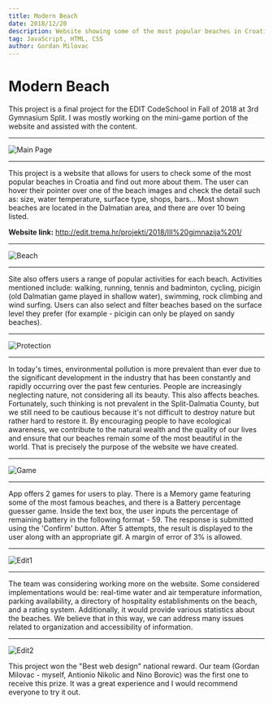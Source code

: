 ```yaml
---
title: Modern Beach
date: 2018/12/20
description: Website showing some of the most popular beaches in Croatia. Won the “Best web design” national award.
tag: JavaScript, HTML, CSS
author: Gordan Milovac
---
```


# Modern Beach

This project is a final project for the EDIT CodeSchool in Fall of 2018 at 3rd Gymnasium Split. I was mostly working on the mini-game portion of the website and assisted with the content.

---

![Main Page](/images/modernmain.png)

--- 

This project is a website that allows for users to check some of the most popular beaches in Croatia and find out more about them. The user can hover their pointer over one of the beach images and check the detail such as: size, water temperature, surface type, shops, bars... Most shown beaches are located in the Dalmatian area, and there are over 10 being listed.

**Website link:** http://edit.trema.hr/projekti/2018/III%20gimnazija%201/

---

![Beach](/images/modernbeach.png)

---

Site also offers users a range of popular activities for each beach. Activities mentioned include: walking, running, tennis and badminton, cycling, picigin (old Dalmatian game played in shallow water), swimming, rock climbing and wind surfing. Users can also select and filter beaches based on the surface level they prefer (for example - picigin can only be played on sandy beaches).

---

![Protection](/images/protect.png)

---

In today's times, environmental pollution is more prevalent than ever due to the significant development in the industry that has been constantly and rapidly occurring over the past few centuries. People are increasingly neglecting nature, not considering all its beauty. This also affects beaches. Fortunately, such thinking is not prevalent in the Split-Dalmatia County, but we still need to be cautious because it's not difficult to destroy nature but rather hard to restore it. By encouraging people to have ecological awareness, we contribute to the natural wealth and the quality of our lives and ensure that our beaches remain some of the most beautiful in the world. That is precisely the purpose of the website we have created.

---

![Game](/images/game.png)

---

App offers 2 games for users to play. There is a Memory game featuring some of the most famous beaches, and there is a Battery percentage guesser game. Inside the text box, the user inputs the percentage of remaining battery in the following format - 59. The response is submitted using the 'Confirm' button. After 5 attempts, the result is displayed to the user along with an appropriate gif. A margin of error of 3% is allowed.

---

![Edit1](/images/edit1.jpeg)

---

The team was considering working more on the website. Some considered implementations would be: real-time water and air temperature information, parking availability, a directory of hospitality establishments on the beach, and a rating system. Additionally, it would provide various statistics about the beaches. We believe that in this way, we can address many issues related to organization and accessibility of information.

---

![Edit2](/images/edit2.jpeg)

This project won the "Best web design" national reward. Our team (Gordan Milovac - myself, Antionio Nikolic and Nino Borovic) was the first one to receive this prize. It was a great experience and I would recommend everyone to try it out. 